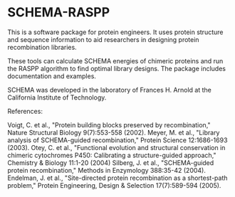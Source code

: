 SCHEMA-RASPP
============

This is a software package for protein engineers. It uses protein structure and sequence information to aid researchers in designing protein recombination libraries.

These tools can calculate SCHEMA energies of chimeric proteins and run the RASPP algorithm to find optimal library designs. The package includes documentation and examples. 

SCHEMA was developed in the laboratory of Frances H. Arnold at the California Institute of Technology.

References:

Voigt, C. et al., "Protein building blocks preserved by recombination," Nature Structural Biology 9(7):553-558 (2002).
Meyer, M. et al., "Library analysis of SCHEMA-guided recombination," Protein Science 12:1686-1693 (2003).
Otey, C. et al., "Functional evolution and structural conservation in chimeric cytochromes P450: Calibrating a structure-guided approach," Chemistry & Biology 11:1-20 (2004)
Silberg, J. et al., "SCHEMA-guided protein recombination," Methods in Enzymology 388:35-42 (2004).
Endelman, J. et al., "Site-directed protein recombination as a shortest-path problem," Protein Engineering, Design & Selection 17(7):589-594 (2005).


